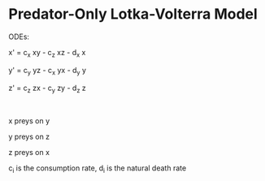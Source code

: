 # Predator-Only Lotka-Volterra Model

ODEs:

x' = c<sub>x</sub> xy - c<sub>z</sub> xz - d<sub>x</sub> x

y' = c<sub>y</sub> yz - c<sub>x</sub> yx - d<sub>y</sub> y

z' = c<sub>z</sub> zx - c<sub>y</sub> zy - d<sub>z</sub> z

<br>

x preys on y

y preys on z

z preys on x


c<sub>i</sub> is the consumption rate, d<sub>i</sub> is the natural death rate
